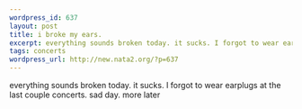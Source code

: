 ```yaml
--- 
wordpress_id: 637
layout: post
title: i broke my ears.
excerpt: everything sounds broken today. it sucks. I forgot to wear earplugs at the last couple concerts. sad day. more later
tags: concerts
wordpress_url: http://new.nata2.org/?p=637
---
```

everything sounds broken today. it sucks. I forgot to wear earplugs at the last couple concerts. sad day. more later

